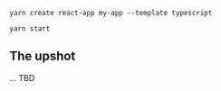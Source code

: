 ```
yarn create react-app my-app --template typescript
```

```
yarn start
```

## The upshot

... TBD